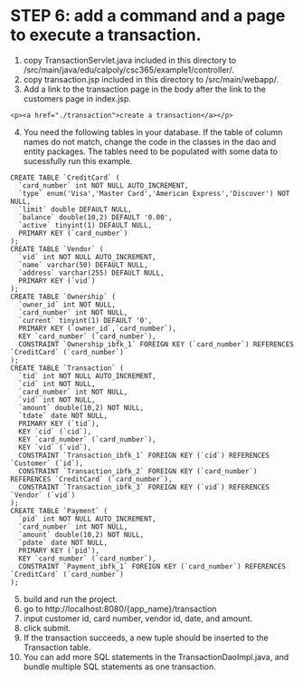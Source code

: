 # STEP 6: add a command and a page to execute a transaction.
1. copy TransactionServlet.java included in this directory to /src/main/java/edu/calpoly/csc365/example1/controller/.
2. copy transaction.jsp included in this directory to /src/main/webapp/.
3. Add a link to the transaction page in the body after the link to the customers page in index.jsp.
```
<p><a href="./transaction">create a transaction</a></p>
```
4. You need the following tables in your database. If the table of column names do not match, change the code in the classes in the dao and entity packages. The tables need to be populated with some data to sucessfully run this example.
```
CREATE TABLE `CreditCard` (
  `card_number` int NOT NULL AUTO_INCREMENT,
  `type` enum('Visa','Master Card','American Express','Discover') NOT NULL,
  `limit` double DEFAULT NULL,
  `balance` double(10,2) DEFAULT '0.00',
  `active` tinyint(1) DEFAULT NULL,
  PRIMARY KEY (`card_number`)
);
CREATE TABLE `Vendor` (
  `vid` int NOT NULL AUTO_INCREMENT,
  `name` varchar(50) DEFAULT NULL,
  `address` varchar(255) DEFAULT NULL,
  PRIMARY KEY (`vid`)
);
CREATE TABLE `Ownership` (
  `owner_id` int NOT NULL,
  `card_number` int NOT NULL,
  `current` tinyint(1) DEFAULT '0',
  PRIMARY KEY (`owner_id`,`card_number`),
  KEY `card_number` (`card_number`),
  CONSTRAINT `Ownership_ibfk_1` FOREIGN KEY (`card_number`) REFERENCES `CreditCard` (`card_number`)
);
CREATE TABLE `Transaction` (
  `tid` int NOT NULL AUTO_INCREMENT,
  `cid` int NOT NULL,
  `card_number` int NOT NULL,
  `vid` int NOT NULL,
  `amount` double(10,2) NOT NULL,
  `tdate` date NOT NULL,
  PRIMARY KEY (`tid`),
  KEY `cid` (`cid`),
  KEY `card_number` (`card_number`),
  KEY `vid` (`vid`),
  CONSTRAINT `Transaction_ibfk_1` FOREIGN KEY (`cid`) REFERENCES `Customer` (`id`),
  CONSTRAINT `Transaction_ibfk_2` FOREIGN KEY (`card_number`) REFERENCES `CreditCard` (`card_number`),
  CONSTRAINT `Transaction_ibfk_3` FOREIGN KEY (`vid`) REFERENCES `Vendor` (`vid`)
);
CREATE TABLE `Payment` (
  `pid` int NOT NULL AUTO_INCREMENT,
  `card_number` int NOT NULL,
  `amount` double(10,2) NOT NULL,
  `pdate` date NOT NULL,
  PRIMARY KEY (`pid`),
  KEY `card_number` (`card_number`),
  CONSTRAINT `Payment_ibfk_1` FOREIGN KEY (`card_number`) REFERENCES `CreditCard` (`card_number`)
);
```
5. build and run the project.
6. go to http://localhost:8080/{app_name}/transaction
7. input customer id, card number, vendor id, date, and amount.
8. click submit.
9. If the transaction succeeds, a new tuple should be inserted to the Transaction table.
10. You can add more SQL statements in the TransactionDaoImpl.java, and bundle multiple SQL statements as one transaction.
